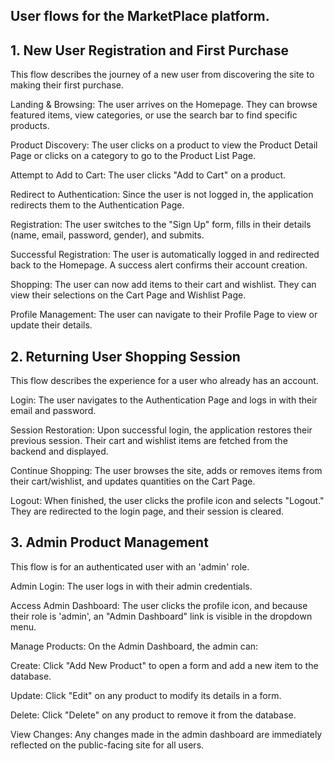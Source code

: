 ## User flows for the MarketPlace platform.

## 1. New User Registration and First Purchase
This flow describes the journey of a new user from discovering the site to making their first purchase.

Landing & Browsing: The user arrives on the Homepage. They can browse featured items, view categories, or use the search bar to find specific products.

Product Discovery: The user clicks on a product to view the Product Detail Page or clicks on a category to go to the Product List Page.

Attempt to Add to Cart: The user clicks "Add to Cart" on a product.

Redirect to Authentication: Since the user is not logged in, the application redirects them to the Authentication Page.

Registration: The user switches to the "Sign Up" form, fills in their details (name, email, password, gender), and submits.

Successful Registration: The user is automatically logged in and redirected back to the Homepage. A success alert confirms their account creation.

Shopping: The user can now add items to their cart and wishlist. They can view their selections on the Cart Page and Wishlist Page.

Profile Management: The user can navigate to their Profile Page to view or update their details.

## 2. Returning User Shopping Session
This flow describes the experience for a user who already has an account.

Login: The user navigates to the Authentication Page and logs in with their email and password.

Session Restoration: Upon successful login, the application restores their previous session. Their cart and wishlist items are fetched from the backend and displayed.

Continue Shopping: The user browses the site, adds or removes items from their cart/wishlist, and updates quantities on the Cart Page.

Logout: When finished, the user clicks the profile icon and selects "Logout." They are redirected to the login page, and their session is cleared.

## 3. Admin Product Management
This flow is for an authenticated user with an 'admin' role.

Admin Login: The user logs in with their admin credentials.

Access Admin Dashboard: The user clicks the profile icon, and because their role is 'admin', an "Admin Dashboard" link is visible in the dropdown menu.

Manage Products: On the Admin Dashboard, the admin can:

Create: Click "Add New Product" to open a form and add a new item to the database.

Update: Click "Edit" on any product to modify its details in a form.

Delete: Click "Delete" on any product to remove it from the database.

View Changes: Any changes made in the admin dashboard are immediately reflected on the public-facing site for all users.
